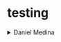 # testing
<details>
<summary>Daniel Medina</summary>
<font color="grey">
algo de informacion
</font>
</details>
